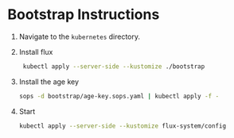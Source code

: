 # Bootstrap Instructions

1. Navigate to the `kubernetes` directory.

2. Install flux

   ```bash
    kubectl apply --server-side --kustomize ./bootstrap
   ```

3. Install the age key

   ```bash
   sops -d bootstrap/age-key.sops.yaml | kubectl apply -f -
   ```

4. Start

   ```bash
   kubectl apply --server-side --kustomize flux-system/config
   ```
